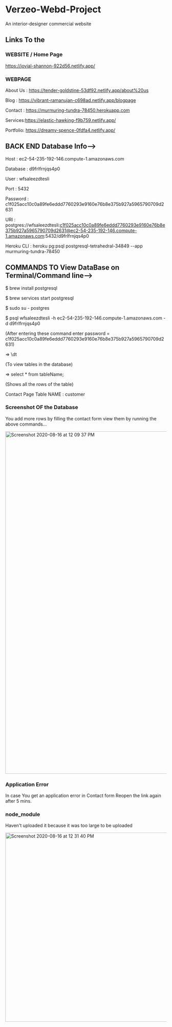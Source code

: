 # Verzeo-Webd-Project
An interior-designer commercial website

## Links To the 

### WEBSITE / Home Page

https://jovial-shannon-922d56.netlify.app/


### WEBPAGE

About Us : https://tender-goldstine-53df92.netlify.app/about%20us

Blog : https://vibrant-ramanujan-c698ad.netlify.app/blogpage

Contact : https://murmuring-tundra-78450.herokuapp.com

Services:https://elastic-hawking-f9b759.netlify.app/

Portfolio: https://dreamy-spence-0fdfa4.netlify.app/

## BACK END Database Info-->

Host : ec2-54-235-192-146.compute-1.amazonaws.com

Database : d9frlfrnjqs4p0

User : wfsaleezdtesli

Port : 5432

Password : c1f025acc10c0a89fe6eddd7760293e9160e76b8e375b927a5965790709d2631

URI : postgres://wfsaleezdtesli:c1f025acc10c0a89fe6eddd7760293e9160e76b8e375b927a5965790709d2631@ec2-54-235-192-146.compute-1.amazonaws.com:5432/d9frlfrnjqs4p0

Heroku CLI : heroku pg:psql postgresql-tetrahedral-34849 --app murmuring-tundra-78450

## COMMANDS TO View DataBase on Terminal/Command line-->

$ brew install postgresql

$ brew services start postgresql

$ sudo su - postgres

$ psql wfsaleezdtesli -h ec2-54-235-192-146.compute-1.amazonaws.com -d d9frlfrnjqs4p0

(After entering these command enter password = c1f025acc10c0a89fe6eddd7760293e9160e76b8e375b927a5965790709d2631)

=> \dt

(To view tables in the database)

=> select * from tableName;

(Shows all the rows of the table)

Contact Page Table NAME : customer

### Screenshot OF the Database 

You add more rows by filling the contact form view them by running the above commands...

<img width="1065" alt="Screenshot 2020-08-16 at 12 09 37 PM" src="https://user-images.githubusercontent.com/62153950/90328598-30461880-dfbb-11ea-9b50-85fe2093ecb7.png">

### Application Error 

In case You get an application error in Contact form Reopen the link again after 5 mins.

### node_module 

Haven't uploaded it because it was too large to be uploaded

<img width="588" alt="Screenshot 2020-08-16 at 12 31 40 PM" src="https://user-images.githubusercontent.com/62153950/90328756-85cef500-dfbc-11ea-8a7f-c7f561978ef1.png">


